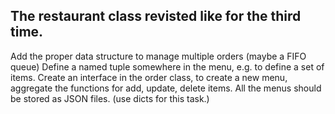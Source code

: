 ## The restaurant class revisted like for the third time.
Add the proper data structure to manage multiple orders (maybe a FIFO queue)
Define a named tuple somewhere in the menu, e.g. to define a set of items.
Create an interface in the order class, to create a new menu, aggregate the functions for add, update, delete items. All the menus should be stored as JSON files. (use dicts for this task.)
